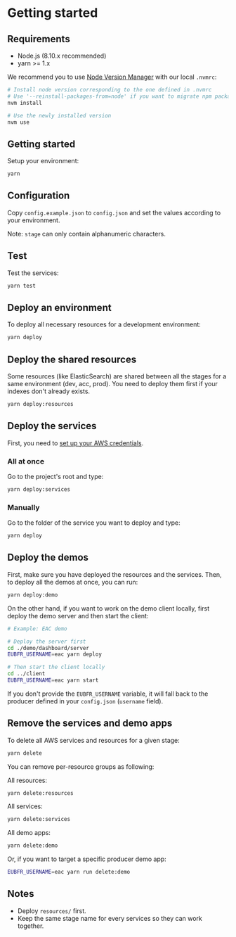 # Getting started

## Requirements

- Node.js (8.10.x recommended)
- yarn >= 1.x

We recommend you to use [Node Version Manager](https://github.com/creationix/nvm) with our local `.nvmrc`:

```sh
# Install node version corresponding to the one defined in .nvmrc
# Use '--reinstall-packages-from=node' if you want to migrate npm packages from a previous version
nvm install

# Use the newly installed version
nvm use
```

## Getting started

Setup your environment:

```sh
yarn
```

## Configuration

Copy `config.example.json` to `config.json` and set the values according to your environment.

Note: `stage` can only contain alphanumeric characters.

## Test

Test the services:

```sh
yarn test
```

## Deploy an environment

To deploy all necessary resources for a development environment:

```sh
yarn deploy
```

## Deploy the shared resources

Some resources (like ElasticSearch) are shared between all the stages for a same environment (dev, acc, prod). You need to deploy them first if your indexes don't already exists.

```sh
yarn deploy:resources
```

## Deploy the services

First, you need to [set up your AWS credentials](https://serverless.com/framework/docs/providers/aws/guide/credentials/).

### All at once

Go to the project's root and type:

```sh
yarn deploy:services
```

### Manually

Go to the folder of the service you want to deploy and type:

```sh
yarn deploy
```

## Deploy the demos

First, make sure you have deployed the resources and the services. Then, to deploy all the demos at once, you can run:

```sh
yarn deploy:demo
```

On the other hand, if you want to work on the demo client locally, first deploy the demo server and then start the client:

```sh
# Example: EAC demo

# Deploy the server first
cd ./demo/dashboard/server
EUBFR_USERNAME=eac yarn deploy

# Then start the client locally
cd ../client
EUBFR_USERNAME=eac yarn start
```

If you don't provide the `EUBFR_USERNAME` variable, it will fall back to the producer defined in your `config.json` (`username` field).

## Remove the services and demo apps

To delete all AWS services and resources for a given stage:

```sh
yarn delete
```

You can remove per-resource groups as following:

All resources:

```sh
yarn delete:resources
```

All services:

```sh
yarn delete:services
```

All demo apps:

```sh
yarn delete:demo
```

Or, if you want to target a specific producer demo app:

```sh
EUBFR_USERNAME=eac yarn run delete:demo
```

## Notes

- Deploy `resources/` first.
- Keep the same stage name for every services so they can work together.
